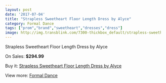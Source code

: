 ```yaml
---
layout: post
date: '2017-07-04'
title: "Strapless Sweetheart Floor Length Dress by Alyce"
category: Formal Dance
tags: ["prom","brand","sweetheart","dresses","dress"]
image: http://img.transblink.com/7300-thickbox_default/strapless-sweetheart-floor-length-dress-by-alyce.jpg
---
```

Strapless Sweetheart Floor Length Dress by Alyce

On Sales: **$294.99**
<a href="https://www.transblink.com/en/formal-dance/2360-strapless-sweetheart-floor-length-dress-by-alyce.html"><amp-img layout="responsive" width="600" height="600" src="//img.transblink.com/7300-thickbox_default/strapless-sweetheart-floor-length-dress-by-alyce.jpg" alt="Strapless Sweetheart Floor Length Dress by Alyce 0" /></a>
<a href="https://www.transblink.com/en/formal-dance/2360-strapless-sweetheart-floor-length-dress-by-alyce.html"><amp-img layout="responsive" width="600" height="600" src="//img.transblink.com/7301-thickbox_default/strapless-sweetheart-floor-length-dress-by-alyce.jpg" alt="Strapless Sweetheart Floor Length Dress by Alyce 1" /></a>

Buy it: [Strapless Sweetheart Floor Length Dress by Alyce](https://www.transblink.com/en/formal-dance/2360-strapless-sweetheart-floor-length-dress-by-alyce.html "Strapless Sweetheart Floor Length Dress by Alyce")

View more: [Formal Dance](https://www.transblink.com/en/6-formal-dance "Formal Dance")